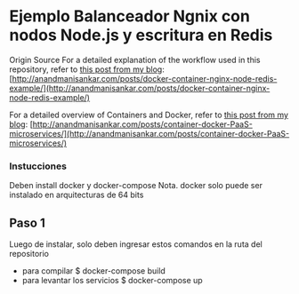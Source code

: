 # Ejemplo Balanceador Ngnix con nodos Node.js y escritura en Redis



Origin Source
For a detailed explanation of the workflow used in this repository, refer to [this post from my blog](http://anandmanisankar.com/posts/docker-container-nginx-node-redis-example/):
[http://anandmanisankar.com/posts/docker-container-nginx-node-redis-example/](http://anandmanisankar.com/posts/docker-container-nginx-node-redis-example/)

For a detailed overview of Containers and Docker, refer to [this post from my blog](http://anandmanisankar.com/posts/container-docker-PaaS-microservices/):
[http://anandmanisankar.com/posts/container-docker-PaaS-microservices/](http://anandmanisankar.com/posts/container-docker-PaaS-microservices/)


### Instucciones
Deben install docker y docker-compose
Nota. docker solo puede ser instalado en arquitecturas de 64 bits

## Paso 1
Luego de instalar, solo deben ingresar estos comandos en la ruta del repositorio

- para compilar
    $ docker-compose build
- para levantar los servicios
    $ docker-compose up
